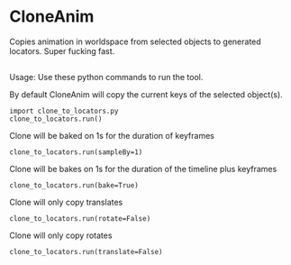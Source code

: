 # CloneAnim
Copies animation in worldspace from selected objects to generated locators. Super fucking fast.


##
Usage:
Use these python commands to run the tool.


By default CloneAnim will copy the current keys of the selected object(s).

    import clone_to_locators.py
    clone_to_locators.run()

Clone will be baked on 1s for the duration of keyframes

    clone_to_locators.run(sampleBy=1)

Clone will be bakes on 1s for the duration of the timeline plus keyframes

    clone_to_locators.run(bake=True)

Clone will only copy translates

    clone_to_locators.run(rotate=False) 

Clone will only copy rotates

    clone_to_locators.run(translate=False)


